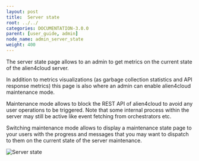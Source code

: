 ```yaml
---
layout: post
title:  Server state
root: ../../
categories: DOCUMENTATION-3.0.0
parent: [user_guide, admin]
node_name: admin_server_state
weight: 400
---
```


The server state page allows to an admin to get metrics on the current state of the alien4cloud server.

In addition to metrics visualizations (as garbage collection statistics and API response metrics) this page is also where an admin can enable alien4cloud maintenance mode.

Maintenance mode allows to block the REST API of alien4cloud to avoid any user operations to be triggered. Note that some internal process within the server may still be active like event fetching from orchestrators etc.

Switching maintenance mode allows to display a maintenance state page to your users with the progress and messages that you may want to dispatch to them on the current state of the server maintenance.

![Server state](../../images/3.0.0/user_guide/admin_server_state.png)